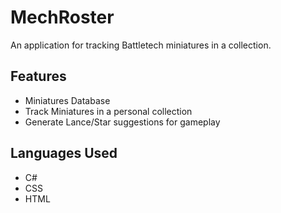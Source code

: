 # MechRoster
An application for tracking Battletech miniatures in a collection.
## Features
- Miniatures Database
- Track Miniatures in a personal collection
- Generate Lance/Star suggestions for gameplay
## Languages Used
- C#
- CSS
- HTML
